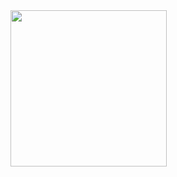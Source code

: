 <img src="https://github.com/Ruhi-Radadiya/bt__5_app/assets/150025610/a9272d72-b60a-47ed-ae1f-4aed1b2434a9" width=250px>

